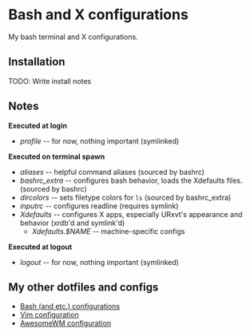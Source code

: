 Bash and X configurations
=========================
My bash terminal and X configurations.

Installation
------------
TODO: Write install notes

Notes
-----
**Executed at login**
* *profile* -- for now, nothing important (symlinked)

**Executed on terminal spawn**
* *aliases* -- helpful command aliases (sourced by 
		bashrc)
* *bashrc\_extra* -- configures bash behavior, loads the
		Xdefaults files. (sourced by bashrc)
* *dircolors* -- sets filetype colors for `ls` 
		(sourced by bashrc\_extra)
* *inputrc* -- configures readline (requires symlink)
* *Xdefaults* -- configures X apps, especially URxvt's
		appearance and behavior (xrdb'd and symlink'd)
	* *Xdefaults.$NAME* -- machine-specific configs

**Executed at logout**
* *logout* -- for now, nothing important (symlinked)

My other dotfiles and configs
-----------------------------
* [Bash (and etc.) configurations](https://github.com/echelon/dotfiles-bash)
* [Vim configuration](https://github.com/echelon/dotfiles-vim)
* [AwesomeWM configuration](https://github.com/echelon/dotfiles-awesome)

